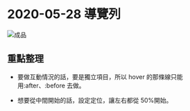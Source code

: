 # 2020-05-28 導覽列

![成品](./completed.jpg)

## 重點整理

- 要做互動情況的話，要是獨立項目，所以 hover 的那條線只能用:after、:before 去做。

- 想要從中間開始的話，設定定位，讓左右都從 50%開始。
